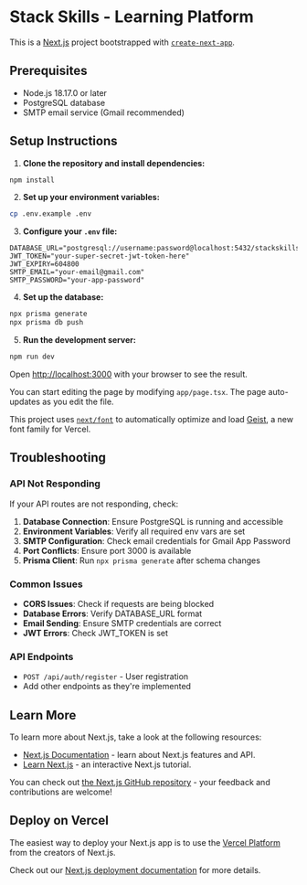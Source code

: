 # Stack Skills - Learning Platform

This is a [Next.js](https://nextjs.org) project bootstrapped with [`create-next-app`](https://nextjs.org/docs/app/api-reference/cli/create-next-app).

## Prerequisites

- Node.js 18.17.0 or later
- PostgreSQL database
- SMTP email service (Gmail recommended)

## Setup Instructions

1. **Clone the repository and install dependencies:**

```bash
npm install
```

2. **Set up your environment variables:**

```bash
cp .env.example .env
```

3. **Configure your `.env` file:**

```env
DATABASE_URL="postgresql://username:password@localhost:5432/stackskills"
JWT_TOKEN="your-super-secret-jwt-token-here"
JWT_EXPIRY=604800
SMTP_EMAIL="your-email@gmail.com"
SMTP_PASSWORD="your-app-password"
```

4. **Set up the database:**

```bash
npx prisma generate
npx prisma db push
```

5. **Run the development server:**

```bash
npm run dev
```

Open [http://localhost:3000](http://localhost:3000) with your browser to see the result.

You can start editing the page by modifying `app/page.tsx`. The page auto-updates as you edit the file.

This project uses [`next/font`](https://nextjs.org/docs/app/building-your-application/optimizing/fonts) to automatically optimize and load [Geist](https://vercel.com/font), a new font family for Vercel.

## Troubleshooting

### API Not Responding

If your API routes are not responding, check:

1. **Database Connection**: Ensure PostgreSQL is running and accessible
2. **Environment Variables**: Verify all required env vars are set
3. **SMTP Configuration**: Check email credentials for Gmail App Password
4. **Port Conflicts**: Ensure port 3000 is available
5. **Prisma Client**: Run `npx prisma generate` after schema changes

### Common Issues

- **CORS Issues**: Check if requests are being blocked
- **Database Errors**: Verify DATABASE_URL format
- **Email Sending**: Ensure SMTP credentials are correct
- **JWT Errors**: Check JWT_TOKEN is set

### API Endpoints

- `POST /api/auth/register` - User registration
- Add other endpoints as they're implemented

## Learn More

To learn more about Next.js, take a look at the following resources:

- [Next.js Documentation](https://nextjs.org/docs) - learn about Next.js features and API.
- [Learn Next.js](https://nextjs.org/learn) - an interactive Next.js tutorial.

You can check out [the Next.js GitHub repository](https://github.com/vercel/next.js) - your feedback and contributions are welcome!

## Deploy on Vercel

The easiest way to deploy your Next.js app is to use the [Vercel Platform](https://vercel.com/new?utm_medium=default-template&filter=next.js&utm_source=create-next-app&utm_campaign=create-next-app-readme) from the creators of Next.js.

Check out our [Next.js deployment documentation](https://nextjs.org/docs/app/building-your-application/deploying) for more details.
